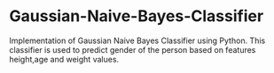 # Gaussian-Naive-Bayes-Classifier
Implementation of Gaussian Naive Bayes Classifier using Python. This classifier is used to predict gender of the person based on features height,age and weight values.
